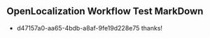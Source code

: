 ## OpenLocalization Workflow Test MarkDown
* d47157a0-aa65-4bdb-a8af-9fe19d228e75 thanks!

<!--HONumber=Aug16_HO4-->


